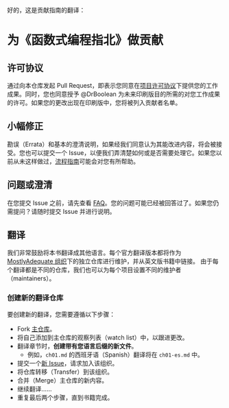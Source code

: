 好的，这是贡献指南的翻译：

# 为《函数式编程指北》做贡献

## 许可协议

通过向本仓库发起 Pull Request，即表示您同意在[项目许可协议](LICENSE)下提供您的工作成果。同时，您也同意授予 @DrBoolean 为未来印刷版目的所需的对您工作成果的许可。如果您的更改出现在印刷版中，您将被列入贡献者名单。

## 小幅修正

勘误（Errata）和基本的澄清说明，如果经我们同意认为其能改进内容，将会被接受。您也可以提交一个 Issue，以便我们弄清楚如何或是否需要处理它。如果您以前从未这样做过，[流程指南](https://guides.github.com/introduction/flow/)可能会对您有所帮助。

## 问题或澄清

在您提交 Issue 之前，请先查看 [FAQ](FAQ.md)。您的问题可能已经被回答过了。如果您仍需提问？请随时提交 Issue 并进行说明。

## 翻译

我们非常鼓励将本书翻译成其他语言。每个官方翻译版本都将作为 [MostlyAdequate 组织](https://github.com/MostlyAdequate)下的独立仓库进行维护，并从英文版书籍中链接。
由于每个翻译都是不同的仓库，我们也可以为每个项目设置不同的维护者（maintainers）。

### 创建新的翻译仓库

要创建新的翻译，您需要遵循以下步骤：

*   Fork [主仓库](https://github.com/MostlyAdequate/mostly-adequate-guide)。
*   将自己添加到主仓库的观察列表（watch list）中，以跟进更改。
*   翻译章节时，**创建带有您语言后缀的新文件**。
    *   例如，`ch01.md` 的西班牙语（Spanish）翻译将在 `ch01-es.md` 中。
*   提交一个[新 Issue](https://github.com/MostlyAdequate/mostly-adequate-guide/issues/new)，请求加入该组织。
*   将仓库转移（Transfer）到该组织。
*   合并（Merge）主仓库的新内容。
*   继续翻译……
*   重复最后两个步骤，直到书籍完成。